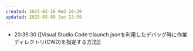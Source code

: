 ```yaml
---
created: 2025-02-26 Wed 20:39
updated: 2025-03-09 Sun 23:59
---
```


- 20:39:30 
[[Visual Studio Codeでlaunch.jsonを利用したデバッグ時に作業ディレクトリ(CWD)を指定する方法]] 